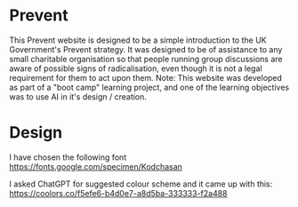 # Prevent

This Prevent website is designed to be a simple introduction to the UK Government's Prevent
strategy. It was designed to be of assistance to any small charitable organisation so that
people running group discussions are aware of possible signs of radicalisation, even though it is
not a legal requirement for them to act upon them.
Note: This website was developed as part of a "boot camp" learning project, and one of the learning
objectives was to use AI in it's design / creation.

# Design

I have chosen the following font https://fonts.google.com/specimen/Kodchasan

I asked ChatGPT for suggested colour scheme and it came up with this:
https://coolors.co/f5efe6-b4d0e7-a8d5ba-333333-f2a488
